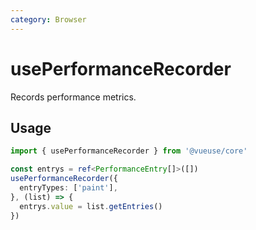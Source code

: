 ```yaml
---
category: Browser
---
```


# usePerformanceRecorder

Records performance metrics.

## Usage

```ts
import { usePerformanceRecorder } from '@vueuse/core'

const entrys = ref<PerformanceEntry[]>([])
usePerformanceRecorder({
  entryTypes: ['paint'],
}, (list) => {
  entrys.value = list.getEntries()
})
```
